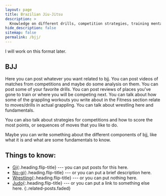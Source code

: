```yaml
---
layout: page
title: Brazilian Jiu-Jitsu
description: >
  Knowledge on different drills, competition strategies, training mentality, etc. 
hide_description: false
sitemap: false
permalink: /bjj/
---
```


I will work on this format later. 

## BJJ

Here you can post whatever you want related to bjj. You can post videos of matches from competitions and maybe do some analysis on them. You can post some of your favorite drills. You can post reviews of places you've gone to train or where you will be competing next. You can talk about how some of the grappling workouts you write about in the Fitness section relate to moves/drills in actual grappling. You can talk about wrestling here and fundamentals.

You can also talk about strategies for competitions and how to score the most points, or sequences of moves that you like to do. 

Maybe you can write something about the different components of bjj, like what it is and what are some fundamentals to know.  

## Things to know: 
* [Gi]{:.heading.flip-title} --- you can put posts for this here.
* [No-gi]{:.heading.flip-title} --- or you can put a brief description here.
* [Wrestling]{:.heading.flip-title} --- or you can put nothing here.
* [Judo]{:.heading.flip-title} --- or you can put a link to something else here.
{:.related-posts.faded}


[Gi]: gi.md
[No-gi]: nogi.md
[Wrestling]: wrestling.md
[Judo]: judo.md

